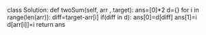 class Solution:
    def twoSum(self, arr , target):
        ans=[0]*2
        d={}
        for i in range(len(arr)):
            diff=target-arr[i]
            if(diff in d):
                ans[0]=d[diff]
                ans[1]=i
            d[arr[i]]=i
        return ans
